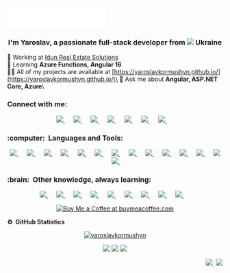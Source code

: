 <img src="images/svg/header_en.svg"></img>

<h3 align="center">I'm Yaroslav, a passionate full-stack developer from <img src="https://github.com/stevenrskelton/flag-icon/blob/master/svg/country-4x3/ua.svg" style="height:20px;" /> Ukraine</h3>

🔭 Working at [Idun Real Estate Solutions](https://idunrealestate.com/)\
🌱 Learning **Azure Functions, Angular 16**\
👨‍💻 All of my projects are available at [https://yaroslavkormushyn.github.io/](https://yaroslavkormushyn.github.io/)\
💬 Ask me about **Angular, ASP.NET Core, Azure**\

<h3 align="left">Connect with me:</h3>

<p align="center">
    <a href="mailto:ykormushyn@gmail.com?subject=Hi%20Yaroslav%20Kormushyn">
        <img src="https://img.shields.io/badge/gmail-%23D14836.svg?&style=for-the-badge&logo=gmail&logoColor=white" />
    </a>
    &nbsp;&nbsp;&nbsp;&nbsp;
    <a href="https://www.facebook.com/therealyarko">
        <img src="https://img.shields.io/badge/facebook-%233B5998.svg?&style=for-the-badge&logo=facebook&logoColor=white" />
    </a>
    &nbsp;&nbsp;&nbsp;&nbsp;
    <a href="https://www.instagram.com/therealyarko/">
        <img src="https://img.shields.io/badge/instagram-%23dc2743.svg?&style=for-the-badge&logo=instagram&logoColor=white" />
    </a>
    &nbsp;&nbsp;&nbsp;&nbsp;
    <a href="https://linkedin.com/in/ykormushyn">
        <img src="https://img.shields.io/badge/linkedin-%230077B5.svg?&style=for-the-badge&logo=linkedin&logoColor=white" />
    </a>
    &nbsp;&nbsp;&nbsp;&nbsp;
    <a href="https://dev.to/yaroslavkormushyn">
        <img src="https://img.shields.io/badge/dev.to-%230A0A0A.svg?&style=for-the-badge&logo=dev.to&logoColor=white" />
    </a>
    &nbsp;&nbsp;&nbsp;&nbsp;
    <a href="https://stackoverflow.com/users/13977648">
        <img src="https://img.shields.io/badge/-Stackoverflow-FE7A16?style=for-the-badge&logo=stack-overflow&logoColor=white" />
    </a>
    &nbsp;&nbsp;&nbsp;&nbsp;
    <a href="https://www.youtube.com/channel/UCN0kvXy7zvvYLzp8CpHInFw">
        <img src="https://img.shields.io/badge/YouTube-%23FF0000.svg?style=for-the-badge&logo=YouTube&logoColor=white" />
    </a>
    &nbsp;&nbsp;&nbsp;&nbsp;
</p>

<h3 align="left">:computer: &nbsp;Languages and Tools:</h3>

<p align="center">
    <a href="https://angular.io">
        <img src="https://img.shields.io/badge/angular-%23DD0031.svg?style=for-the-badge&logo=angular&logoColor=white" />
    </a>
    &nbsp;&nbsp;&nbsp;&nbsp;
    <a href="https://azure.microsoft.com/en-in/">
        <img src="https://img.shields.io/badge/azure-%230072C6.svg?style=for-the-badge&logo=microsoftazure&logoColor=white" />
    </a>
    &nbsp;&nbsp;&nbsp;&nbsp;
    <a href="https://getbootstrap.com">
        <img src="https://img.shields.io/badge/bootstrap-%238511FA.svg?style=for-the-badge&logo=bootstrap&logoColor=white" />
    </a>
    &nbsp;&nbsp;&nbsp;&nbsp;
    <a href="https://learn.microsoft.com/en-us/dotnet/csharp/">
        <img src="https://img.shields.io/badge/c%23-%23239120.svg?style=for-the-badge&logo=c-sharp&logoColor=white" />
    </a>
    &nbsp;&nbsp;&nbsp;&nbsp;
    <a href="https://w3schoolsua.github.io/css/index.html#gsc.tab=0">
        <img src="https://img.shields.io/badge/css3-%231572B6.svg?style=for-the-badge&logo=css3&logoColor=white" />
    </a>
    &nbsp;&nbsp;&nbsp;&nbsp;
    <a href="https://www.docker.com/">
        <img src="https://img.shields.io/badge/docker-%230db7ed.svg?style=for-the-badge&logo=docker&logoColor=white" />
    </a>
    &nbsp;&nbsp;&nbsp;&nbsp;
    <a href="https://dotnet.microsoft.com/">
        <img src="https://img.shields.io/badge/.NET-5C2D91?style=for-the-badge&logo=.net&logoColor=white" />
    </a>
    &nbsp;&nbsp;&nbsp;&nbsp;
    <a href="https://git-scm.com/">
        <img src="https://img.shields.io/badge/git-%23F05033.svg?style=for-the-badge&logo=git&logoColor=white" />
    </a>
    &nbsp;&nbsp;&nbsp;&nbsp;
    <a href="https://www.w3.org/html/">
        <img src="https://img.shields.io/badge/html5-%23E34F26.svg?style=for-the-badge&logo=html5&logoColor=white" />
    </a>
    &nbsp;&nbsp;&nbsp;&nbsp;
    <a href="https://developer.mozilla.org/en-US/docs/Web/JavaScript">
        <img src="https://img.shields.io/badge/javascript-%23323330.svg?style=for-the-badge&logo=javascript&logoColor=%23F7DF1E" />
    </a>
    &nbsp;&nbsp;&nbsp;&nbsp;
    <a href="https://www.microsoft.com/en-us/sql-server">
        <img src="https://img.shields.io/badge/Microsoft%20SQL%20Server-CC2927?style=for-the-badge&logo=microsoft%20sql%20server&logoColor=white" />
    </a>
    &nbsp;&nbsp;&nbsp;&nbsp;
    <a href="https://postman.com">
        <img src="https://img.shields.io/badge/Postman-FF6C37?style=for-the-badge&logo=postman&logoColor=white" />
    </a>
    &nbsp;&nbsp;&nbsp;&nbsp;
    <a href="https://sass-lang.com">
        <img src="https://img.shields.io/badge/SASS-hotpink.svg?style=for-the-badge&logo=SASS&logoColor=white" />
    </a>
    &nbsp;&nbsp;&nbsp;&nbsp;
    <a href="https://www.typescriptlang.org/">
        <img src="https://img.shields.io/badge/typescript-%23007ACC.svg?style=for-the-badge&logo=typescript&logoColor=white" />
    </a>
    &nbsp;&nbsp;&nbsp;&nbsp;
</p>

<h3 align="left">:brain: &nbsp;Other knowledge, always learning:</h3>
<p align="center">
    <a href="https://www.cypress.io/">
        <img src="https://img.shields.io/badge/-cypress-%23E5E5E5?style=for-the-badge&logo=cypress&logoColor=058a5e" />
    </a>
    &nbsp;&nbsp;&nbsp;&nbsp;
    <a href="https://firebase.google.com/">
        <img src="https://img.shields.io/badge/Firebase-039BE5?style=for-the-badge&logo=Firebase&logoColor=ffca28" />
    </a>
    &nbsp;&nbsp;&nbsp;&nbsp;
    <a href="https://www.invisionapp.com/">
        <img src="https://img.shields.io/badge/invision-FF3366?style=for-the-badge&logo=invision&logoColor=white" />
    </a>
    &nbsp;&nbsp;&nbsp;&nbsp;
    <a href="https://jasmine.github.io/">
        <img src="https://img.shields.io/badge/jasmine-%238A4182.svg?style=for-the-badge&logo=jasmine&logoColor=white" />
    </a>
    &nbsp;&nbsp;&nbsp;&nbsp;
    <a href="https://www.jenkins.io">
        <img src="https://img.shields.io/badge/jenkins-%232C5263.svg?style=for-the-badge&logo=jenkins&logoColor=white" />
    </a>
    &nbsp;&nbsp;&nbsp;&nbsp;
    <a href="https://kubernetes.io">
        <img src="https://img.shields.io/badge/kubernetes-%23326ce5.svg?style=for-the-badge&logo=kubernetes&logoColor=white" />
    </a>
    &nbsp;&nbsp;&nbsp;&nbsp;
    <a href="https://www.linux.org/">
        <img src="https://img.shields.io/badge/Linux-FCC624?style=for-the-badge&logo=linux&logoColor=black" />
    </a>
    &nbsp;&nbsp;&nbsp;&nbsp;
    <a href="https://www.postgresql.org">
        <img src="https://img.shields.io/badge/postgres-%23316192.svg?style=for-the-badge&logo=postgresql&logoColor=white" />
    </a>
    &nbsp;&nbsp;&nbsp;&nbsp;
    <a href="https://webpack.js.org">
        <img src="https://img.shields.io/badge/webpack-%238DD6F9.svg?style=for-the-badge&logo=webpack&logoColor=black" />
    </a>
    &nbsp;&nbsp;&nbsp;&nbsp;
</p>

<p align="center">
    <a href="https://www.buymeacoffee.com/ykormushyn">
        <img src="https://cdn.buymeacoffee.com/buttons/v2/default-yellow.png"
             alt="Buy Me a Coffee at buymeacoffee.com"
             data-canonical-src="https://cdn.buymeacoffee.com/buttons/v2/default-yellow.png"
             style="max-width: 100%;">
    </a>
</p>

<b>:gear: &nbsp;GitHub Statistics</b>
<br />
<p align="center"> <a href="https://github.com/ryo-ma/github-profile-trophy"><img
             src="https://github-profile-trophy.vercel.app/?username=yaroslavkormushyn&column=-1&theme=onestar&margin-w=15&margin-h=15"
             alt="yaroslavkormushyn" /></a>
</p>
<p align="center">
    
</p>
<p align="center">
    <img height="137px"
         src="https://github-readme-streak-stats.herokuapp.com/?user=yaroslavkormushyn&hide_border=true&theme=nightowl" />
    <img height="137px"
         src="https://github-readme-stats.vercel.app/api?username=yaroslavkormushyn&hide_title=true&hide_border=true&show_icons=true&include_all_commits=true&count_private=true&line_height=21&theme=nightowl" />
    <img height="137px"
         src="https://github-readme-stats.vercel.app/api/top-langs/?username=yaroslavkormushyn&hide=html&hide_title=true&hide_border=true&layout=compact&langs_count=8&theme=nightowl" />
</p>

<p align="right">
    <img src="https://komarev.com/ghpvc/?username=yaroslavkormushyn&style=plastic&label=Views">
    <img>
    <img src="https://badges.pufler.dev/visits/yaroslavkormushyn/yaroslavkormushyn?color=black&logo=github" />
</p>
